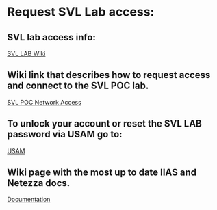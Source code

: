 # Request SVL Lab access:

## SVL lab access info:

[SVL LAB Wiki](https://w3-connections.ibm.com/wikis/home?lang=en-us#!/wiki/W8f7bf7514a57_4974_a1ea_f15b3a6b3e4a)

## Wiki link that describes how to request access and connect to the SVL POC lab.

[SVL POC Network Access](https://w3-connections.ibm.com/wikis/home?lang=en-us#!/wiki/W8f7bf7514a57_4974_a1ea_f15b3a6b3e4a/page/POC%20Network%20Access)

## To unlock your account or reset the SVL LAB password via USAM go to:

[USAM](https://labportal.eslabs.ibm.com/#!/tools/amp)

## Wiki page with the most up to date IIAS and Netezza docs.

[Documentation](https://w3-connections.ibm.com/wikis/home?lang=en-us#!/wiki/IBM%20Netezza%20Documentation)

